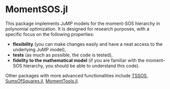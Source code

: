 # MomentSOS.jl

This package implements JuMP models for the moment-SOS hierarchy in polynomial optimization. It is designed for research purposes, with a specific focus on the following properties: 

* **flexibility** (you can make changes easily and have a neat access to the underlying JuMP model),
*  **tests** (as much as possible, the code is tested),
* **fidelity to the mathematical model** (if you are familiar with the moment-SOS hierarchy, you should be able to understand this code).

Other packages with more advanced functionalities include [TSSOS](https://github.com/wangjie212/TSSOS), [SumsOfSquares.jl](https://github.com/jump-dev/SumOfSquares.jl), [MomentTools.jl](https://github.com/AlgebraicGeometricModeling/MomentTools.jl).
